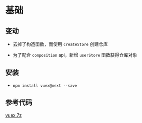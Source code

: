 # 基础

## 变动

  - 去掉了构造函数，而使用 `createStore` 创建仓库

  - 为了配合 `composition` api，新增 `userStore` 函数获得仓库对象

## 安装

  - `npm install vuex@next --save`

## 参考代码

[vuex.7z](file/vuex_73dvGuYKs-.7z)
